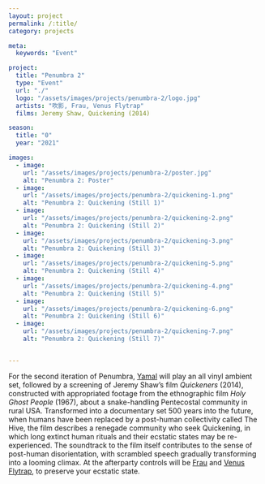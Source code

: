 ```yaml
---
layout: project
permalink: /:title/
category: projects

meta:
  keywords: "Event"

project:
  title: "Penumbra 2"
  type: "Event"
  url: "./"
  logo: "/assets/images/projects/penumbra-2/logo.jpg"
  artists: "吹影, Frau, Venus Flytrap"
  films: Jeremy Shaw, Quickening (2014)

season:
  title: "0"
  year: "2021"

images:
  - image:
    url: "/assets/images/projects/penumbra-2/poster.jpg"
    alt: "Penumbra 2: Poster"
  - image:
    url: "/assets/images/projects/penumbra-2/quickening-1.png"
    alt: "Penumbra 2: Quickening (Still 1)"
  - image:
    url: "/assets/images/projects/penumbra-2/quickening-2.png"
    alt: "Penumbra 2: Quickening (Still 2)"
  - image:
    url: "/assets/images/projects/penumbra-2/quickening-3.png"
    alt: "Penumbra 2: Quickening (Still 3)"
  - image:
    url: "/assets/images/projects/penumbra-2/quickening-5.png"
    alt: "Penumbra 2: Quickening (Still 4)"
  - image:
    url: "/assets/images/projects/penumbra-2/quickening-4.png"
    alt: "Penumbra 2: Quickening (Still 5)"
  - image:
    url: "/assets/images/projects/penumbra-2/quickening-6.png"
    alt: "Penumbra 2: Quickening (Still 6)"
  - image:
    url: "/assets/images/projects/penumbra-2/quickening-7.png"
    alt: "Penumbra 2: Quickening (Still 7)"


---
```

<p>For the second iteration of Penumbra, <a href="https://www.instagram.com/zuihitsu/">Yamal</a> will play an all vinyl ambient set, followed by a screening of Jeremy Shaw’s film <em>Quickeners</em> (2014), constructed with appropriated footage from the ethnographic film <em>Holy Ghost People</em> (1967), about a snake-handling Pentecostal community in rural USA. Transformed into a documentary set 500 years into the future, when humans have been replaced by a post-human collectivity called The Hive, the film describes a renegade community who seek Quickening, in which long extinct human rituals and their ecstatic states may be re-experienced. The soundtrack to the film itself contributes to the sense of post-human disorientation, with scrambled speech gradually transforming into a looming climax. At the afterparty controls will be <a href="https://soundcloud.com/frauhilda">Frau</a> and <a href="https://www.instagram.com/rachelrach_/">Venus Flytrap</a>, to preserve your ecstatic state.</p>